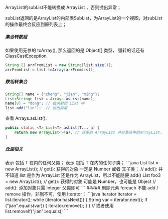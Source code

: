 ArrayList的subList不能转换成 ArrayList ，否则抛出异常；

subList返回的是ArrayList的内部类SubList，为ArrayList的一个视图，对subList的操作最终会反应到原列表上；



##### 集合转数组

如果使用无参的 toArray(), 那么返回的是 Object[] 类型， 强转的话还有 ClassCastException

```java
String [] arrFromList = new String[list.size()];
arrFromList = list.toArray(arrFromList);
```



##### 数组转集合

```java
String[] name = {"cheng", "jian", "ming"};
List<String> list = Arrays.asList(name);
name[0] = "dong"; // 会映射到 List 中
list.add("lin");  // 抛出异常
```

查看 Arrays.asList():

```java
public static <T> List<T> asList(T... a) {
    return new ArrayList<>(a); // 这里的 ArrayList 并非集合中的ArrayList，而是Arrays中的private内部类
}
```



##### 泛型相关

<? super T> 表示 包括 T 在内的任何父类；<? extends T> 表示 包括 T 在内的任何子类；

```java
List<? extends Number> list = new ArrayList<? extends Number>();
// get(): 获得的对象 一定是 Number 或者 其子类；
// add(): 并不知道 list 是作为 ArrayList<Integer> 还是作为 ArrayList<Double>，所以不能随便 add()

List<? super Integer> foo3 = new ArrayList<? super Integer>();
// get(): 获得的对象 可能是 Number，也可能是 Object
// add(): 添加对象只需 Integer 父类即可
```

##### 删除元素

foreach 不能 add / remove 操作，非删不可，使用 Iterator：

```java
Iterator<String> iterator = list.iterator();
while (iterator.hasNext()) {
    String var = iterator.next();
    if ("jian".equals(var)) {
        iterator.remove();
    }
}

// 或者使用 list.removeIf("jian"::equals);
```

